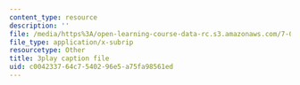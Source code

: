 ```yaml
---
content_type: resource
description: ''
file: /media/https%3A/open-learning-course-data-rc.s3.amazonaws.com/7-014-introductory-biology-spring-2005/c004233764c7540296e5a75fa98561ed_703494.vtt
file_type: application/x-subrip
resourcetype: Other
title: 3play caption file
uid: c0042337-64c7-5402-96e5-a75fa98561ed
---
```

